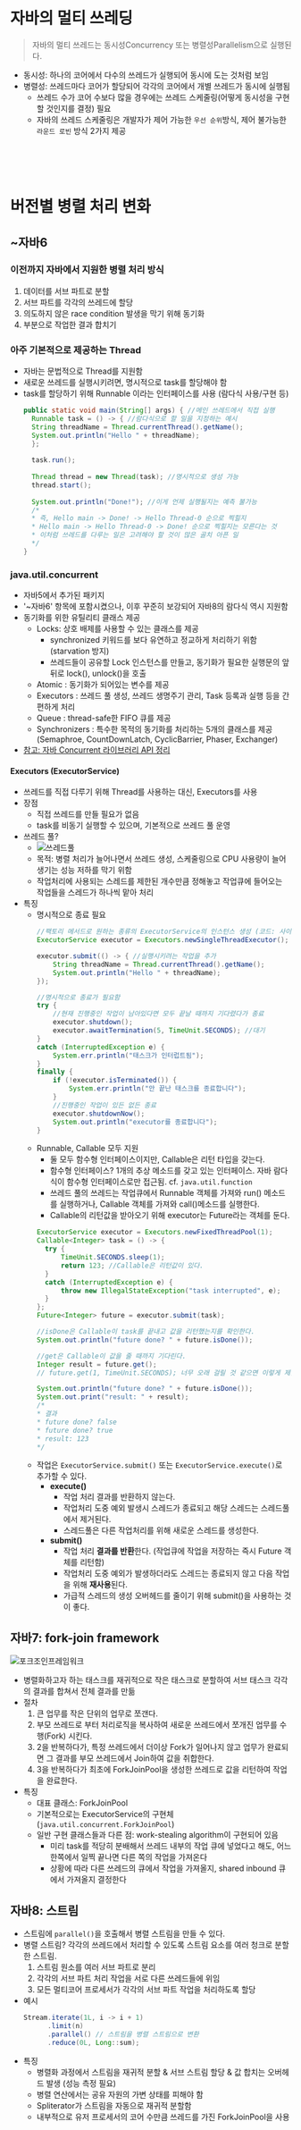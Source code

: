 # 자바의 멀티 쓰레딩
> 자바의 멀티 쓰레드는 동시성Concurrency 또는 병렬성Parallelism으로 실행된다.
- 동시성: 하나의 코어에서 다수의 쓰레드가 실행되어 동시에 도는 것처럼 보임
- 병렬성: 쓰레드마다 코어가 할당되어 각각의 코어에서 개별 쓰레드가 동시에 실행됨
    - 쓰레드 수가 코어 수보다 많을 경우에는 쓰레드 스케줄링(어떻게 동시성을 구현할 것인지를 결정) 필요
    - 자바의 쓰레드 스케줄링은 개발자가 제어 가능한 `우선 순위`방식, 제어 불가능한 `라운드 로빈` 방식 2가지 제공
<br />
<br />
<br />

# 버전별 병렬 처리 변화
## ~자바6
### 이전까지 자바에서 지원한 병렬 처리 방식
1. 데이터를 서브 파트로 분할
2. 서브 파트를 각각의 쓰레드에 할당
3. 의도하지 않은 race condition 발생을 막기 위해 동기화
4. 부분으로 작업한 결과 합치기

### 아주 기본적으로 제공하는 Thread
- 자바는 문법적으로 Thread를 지원함
- 새로운 쓰레드를 실행시키려면, 명시적으로 task를 할당해야 함
- task를 할당하기 위해 Runnable 이라는 인터페이스를 사용 (람다식 사용/구현 등)
  ```java
  public static void main(String[] args) { //메인 쓰레드에서 직접 실행
    Runnable task = () -> { //람다식으로 할 일을 지정하는 예시
    String threadName = Thread.currentThread().getName();
    System.out.println("Hello " + threadName);
    };
    
    task.run();
    
    Thread thread = new Thread(task); //명시적으로 생성 가능
    thread.start();
    
    System.out.println("Done!"); //이게 언제 실행될지는 예측 불가능
    /*
    * 즉, Hello main -> Done! -> Hello Thread-0 순으로 찍힐지
    * Hello main -> Hello Thread-0 -> Done! 순으로 찍힐지는 모른다는 것
    * 이처럼 쓰레드를 다루는 일은 고려해야 할 것이 많은 골치 아픈 일
    */
  }
  ``` 

### java.util.concurrent
- 자바5에서 추가된 패키지
- '~자바6' 항목에 포함시켰으나, 이후 꾸준히 보강되어 자바8의 람다식 역시 지원함
- 동기화를 위한 유틸리티 클래스 제공
    * Locks: 상호 배제를 사용할 수 있는 클래스를 제공
        + synchronized 키워드를 보다 유연하고 정교하게 처리하기 위함 (starvation 방지)
        + 쓰레드들이 공유할 Lock 인스턴스를 만들고, 동기화가 필요한 실행문의 앞 뒤로 lock(), unlock()을 호출
    * Atomic : 동기화가 되어있는 변수를 제공
    * Executors : 쓰레드 풀 생성, 쓰레드 생명주기 관리, Task 등록과 실행 등을 간편하게 처리
    * Queue : thread-safe한 FIFO 큐를 제공
    * Synchronizers : 특수한 목적의 동기화를 처리하는 5개의 클래스를 제공 (Semaphroe, CountDownLatch, CyclicBarrier, Phaser, Exchanger)
- [참고: 자바 Concurrent 라이브러리 API 정리](https://hamait.tistory.com/381)

#### Executors (ExecutorService)
- 쓰레드를 직접 다루기 위해 Thread를 사용하는 대신, Executors를 사용
- 장점
    * 직접 쓰레드를 만들 필요가 없음
    * task를 비동기 실행할 수 있으며, 기본적으로 쓰레드 풀 운영
- 쓰레드 풀?
    * ![쓰레드풀](../images/os_4_1_2.png)
    * 목적: 병렬 처리가 늘어나면서 쓰레드 생성, 스케줄링으로 CPU 사용량이 늘어 생기는 성능 저하를 막기 위함
    * 작업처리에 사용되는 스레드를 제한된 개수만큼 정해놓고 작업큐에 들어오는 작업들을 스레드가 하나씩 맡아 처리
- 특징
    * 명시적으로 종료 필요
        ```java
        //팩토리 메서드로 원하는 종류의 ExecutorService의 인스턴스 생성 (코드: 사이즈가 1인 쓰레드 풀을 갖는 executor)
        ExecutorService executor = Executors.newSingleThreadExecutor(); 
        
        executor.submit(() -> { //실행시키려는 작업을 추가
            String threadName = Thread.currentThread().getName();
            System.out.println("Hello " + threadName);
        });

        //명시적으로 종료가 필요함
        try {
            //현재 진행중인 작업이 남아있다면 모두 끝날 때까지 기다렸다가 종료
            executor.shutdown();
            executor.awaitTermination(5, TimeUnit.SECONDS); //대기
        }
        catch (InterruptedException e) {
            System.err.println("태스크가 인터럽트됨");
        }
        finally {
            if (!executor.isTerminated()) {
                System.err.println("안 끝난 태스크를 종료합니다");
            }
            //진행중인 작업이 있든 없든 종료
            executor.shutdownNow();
            System.out.println("executor를 종료합니다");
        }
        ``` 
    * Runnable, Callable 모두 지원
        + 둘 모두 함수형 인터페이스이지만, Callable은 리턴 타입을 갖는다.
        + 함수형 인터페이스? 1개의 추상 메소드를 갖고 있는 인터페이스. 자바 람다식이 함수형 인터페이스로만 접근됨. cf. `java.util.function`
        + 쓰레드 풀의 쓰레드는 작업큐에서 Runnable 객체를 가져와 run() 메소드를 실행하거나, Callable 객체를 가져와 call()메소드를 실행한다. 
        + Callable의 리턴값을 받아오기 위해 executor는 Future라는 객체를 둔다. 
        ```java
        ExecutorService executor = Executors.newFixedThreadPool(1);
        Callable<Integer> task = () -> {
          try {
              TimeUnit.SECONDS.sleep(1);
              return 123; //Callable은 리턴값이 있다.
          }
          catch (InterruptedException e) {
              throw new IllegalStateException("task interrupted", e);
          }
        };
        Future<Integer> future = executor.submit(task);

        //isDone은 Callable이 task를 끝내고 값을 리턴했는지를 확인한다.
        System.out.println("future done? " + future.isDone());

        //get은 Callable이 값을 줄 때까지 기다린다.
        Integer result = future.get();
        // future.get(1, TimeUnit.SECONDS); 너무 오래 걸릴 것 같으면 이렇게 제한 시간을 둘 수 있다.

        System.out.println("future done? " + future.isDone());
        System.out.print("result: " + result); 
        /*
        * 결과
        * future done? false
        * future done? true
        * result: 123 
        */
        ``` 
    * 작업은 `ExecutorService.submit()` 또는 `ExecutorService.execute()`로 추가할 수 있다.
        + **execute()**
            - 작업 처리 결과를 반환하지 않는다.
            - 작업처리 도중 예외 발생시 스레드가 종료되고 해당 스레드는 스레드풀에서 제거된다.
            - 스레드풀은 다른 작업처리를 위해 새로운 스레드를 생성한다.
        + **submit()**
            - 작업 처리 **결과를 반환**한다. (작업큐에 작업을 저장하는 즉시 Future 객체를 리턴함)
            - 작업처리 도중 예외가 발생하더라도 스레드는 종료되지 않고 다음 작업을 위해 **재사용**된다.
            - 가급적 스레드의 생성 오버헤드를 줄이기 위해 submit()을 사용하는 것이 좋다. 


## 자바7: fork-join framework
![포크조인프레임워크](../images/os_4_1_1.png)
- 병렬화하고자 하는 태스크를 재귀적으로 작은 태스크로 분할하여 서브 태스크 각각의 결과를 합쳐서 전체 결과를 만듦
- 절차
    1. 큰 업무를 작은 단위의 업무로 쪼갠다.
    2. 부모 쓰레드로 부터 처리로직을 복사하여 새로운 쓰레드에서  쪼개진 업무를 수행(Fork) 시킨다.
    3. 2을 반복하다가, 특정 쓰레드에서 더이상 Fork가 일어나지 않고 업무가 완료되면 그 결과를 부모 쓰레드에서 Join하여 값을 취합한다.
    4. 3을 반복하다가 최초에 ForkJoinPool을 생성한 쓰레드로 값을 리턴하여 작업을 완료한다.
- 특징
    * 대표 클래스: ForkJoinPool
    * 기본적으로는 ExecutorService의 구현체 (`java.util.concurrent.ForkJoinPool`)
    * 일반 구현 클래스들과 다른 점: work-stealing algorithm이 구현되어 있음
        + 미리 task를 적당히 분배해서 쓰레드 내부의 작업 큐에 넣었다고 해도, 어느 한쪽에서 일찍 끝나면 다른 쪽의 작업을 가져온다
        + 상황에 따라 다른 쓰레드의 큐에서 작업을 가져올지, shared inbound 큐에서 가져올지 결정한다



## 자바8: 스트림
- 스트림에 `parallel()`을 호출해서 병렬 스트림을 만들 수 있다.
- 병렬 스트림? 각각의 쓰레드에서 처리할 수 있도록 스트림 요소를 여러 청크로 분할한 스트림.
    1. 스트림 원소를 여러 서브 파트로 분리
    2. 각각의 서브 파트 처리 작업을 서로 다른 쓰레드들에 위임
    3. 모든 멀티코어 프로세서가 각각의 서브 파트 작업을 처리하도록 할당
- 예시
    ```java
    Stream.iterate(1L, i -> i + 1)
          .limit(n)
          .parallel() // 스트림을 병렬 스트림으로 변환
          .reduce(0L, Long::sum);
    ```
- 특징
    * 병렬화 과정에서 스트림을 재귀적 분할 & 서브 스트림 할당 & 값 합치는 오버헤드 발생 (성능 측정 필요)
    * 병렬 연산에서는 공유 자원의 가변 상태를 피해야 함
    * Spliterator가 스트림을 자동으로 재귀적 분할함
    * 내부적으로 유저 프로세서의 코어 수만큼 쓰레드를 가진 ForkJoinPool을 사용